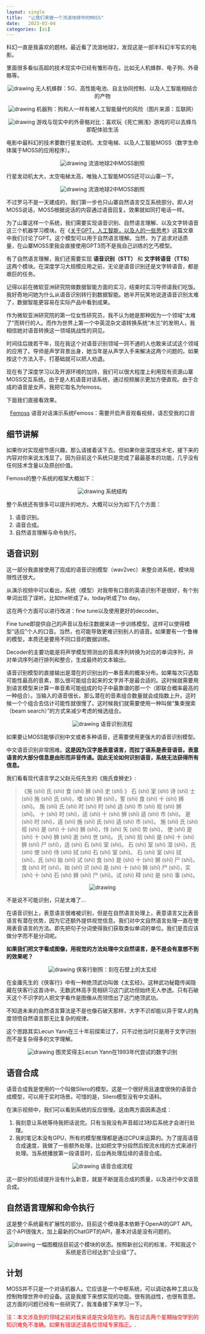 ```yaml
---
layout: single
title:  "让我们来做一个流浪地球中的MOSS"
date:   2023-03-04
categories: [ai]
---
```

科幻一直是我喜欢的题材。最近看了流浪地球2，发现这是一部半科幻半写实的电影。

​里面很多看似高超的技术现实中已经有雏形存在。比如无人机蜂群、电子狗、外骨骼等。


<p align="center">
    <img src="/assets/images/2023-03-04/1.png" alt="drawing"/>
    无人机蜂群：5G、高性能电池、自主协同控制、以及人工智能相结合的产物
</p>

<p align="center">
    <img src="/assets/images/2023-03-04/2.png" alt="drawing"/>
    机器狗：狗和人一样有被人工智能替代的风险（图片来源：互联网）
</p>

<p align="center">
    <img src="/assets/images/2023-03-04/3.png" alt="drawing"/>
    游戏与现实中的外骨骼对比：喜欢玩《死亡搁浅》游戏的可以去蜂鸟即配体验生活
</p>

电影中最科幻的技术要数行星发动机、太空电梯、以及人工智能MOSS（数字生命体属于MOSS的应用程序）。

<p align="center">
    <img src="/assets/images/2023-03-04/4.gif" alt="drawing"/>
    流浪地球2中MOSS剧照
</p>

行星发动机太大，太空电梯太高，唯独人工智能MOSS还可以山寨一下。

<p align="center">
    <img src="/assets/images/2023-03-04/5.png" alt="drawing"/>
    流浪地球2中MOSS剧照
</p>

不过罗马不是一天建成的，我们第一步也只山寨自然语言交互系统部分。即人对MOSS说话，MOSS根据说话的内容通过语音回复。效果就如同打电话一样。

为了山寨这样一个系统，我们需要实现语音识别、自然语言理解、以及文字转语音这三个机器学习模块。在《[关于GPT，人工智能，以及人的一些思考](https://yxjiang.github.io/philosophy/ai/human-and-ai/)》这篇文章中我们讨论了GPT。这个模型可以用于自然语言理解。当然，为了追求对话质量，在山寨MOSS里我会直接使用GPT3而不是我自己训练的乞丐模型。

有了自然语言理解，我们还需要实现 **语音识别（STT）** 和 **文字转语音（TTS）** 这两个模块。在深度学习大规模应用之前，无论是语音识别还是文字转语音，都是艰巨的任务。

记得以前在微软亚洲研究院做数据智能方面的实习，结束时实习导师请我们吃饭。我好奇地问她为什么从语音识别转行到数据智能。她半开玩笑地说道语音识别太难了，数据智能更容易在实际产品中看到成果。

作为微软亚洲研究院的第一位女性研究员，我不认为她是那种因为一个领域“太难了”而转行的人。而作为世界上第一个中英混杂文语转换系统“木兰”的发明人，我相信她对语音转换这一领域挑战性的洞见。

时间往后拨若干年，现在我这个对语音识别领域一窍不通的人也敢来试试这个领域的应用了。导师是声学背景出身，她当年是从声学入手来解决这两个问题的。如果按这个方法入手，打基础就可以把人劝退。

现在有了深度学习以及开源环境的加持，我们可以很大程度上利用现有资源山寨MOSS交互系统。由于是人机语音对话系统，通过视频展示更加方便直观。由于合成的语音是女声，我把它取名为femoss。

下面我们直接看效果。

<p align="center">
    <a href="https://www.youtube.com/watch?v=Yi2VxNsZj4c&ab_channel=yj" title="Link Title">Femoss</a>
    语音对话演示系统Femoss：​需要开启声音观看视频，请忍受我的口音
</p>

## 细节讲解

如果你对实现细节感兴趣，那么请接着读下去。但如果你是深度技术宅，接下来的内容对你来说太浅显了。因为目前这个系统只是完成了最最基本的功能，几乎没有任何技术含量以及原创价值。

Femoss的整个系统的框架大概如下：

<p align="center">
    <img src="/assets/images/2023-03-04/5.jpeg" alt="drawing"/>
    系统结构
</p>

整个系统还有很多可以提升的地方。大概可以分为如下几个方面：

1. 语音识别。
2. 语音合成。
3. 自然语言理解与命令执行。

## 语音识别

这一部分我直接使用了现成的语音识别模型（wav2vec）来整合进系统，模块局限性还很大。

从演示视频中可以看出，系统（模型）对我带有口音的英语识别不是很好，有个别单词出现了误听。比如the听成了a，today听成了to day。

这在两个方面可以进行改进：fine tune以及使用更好的decoder。

Fine tune即提供自己的声音以及标注数据来进一步训练模型。这样可以使得模型“适应”个人的口音。当然，也可能导致更难识别别人的语音。如果要有一个鲁棒的模型，本质还是要用不同口音的数据训练。

Decoder的主要功能是将声学模型预测出的音素序列转换为对应的单词序列，并对单词序列进行排列和整合，生成最终的文本输出。

语音识别模型的直接输出是潜在的识别出的一串音素的概率分布。如果每次只选取可能性最高的音素，那么很可能组合起来的文字并不是最合适的。这时候就需要用到语言模型来计算一串音素可能组成的句子中最靠谱的那一个（即联合概率最高的一种组合）。当输入的语音很长，那么潜在的音素组合数量就会成指数上升。这时候一个个组合去估计可能性就很慢了。这时候我们就需要使用一种叫做”集束搜索（beam search）”的方式来减少考虑的候选组合。

<p align="center">
    <img src="/assets/images/2023-03-04/6.jpeg" alt="drawing"/>
    语音识别流程
</p>

如果要让MOSS能够识别中文或者多种语音，还需要使用更强大的语音识别模型。

中文语音识别非常困难。**这是因为汉字是表意语言，而拉丁语系是表音语音。表意语言的大部分信息是由形而非音传递。因此无论如何识别语音，系统无法获得所有信息。**

我们看看现代语言学之父赵元任先生的《施氏食狮史》:

> 《施 (shī) 氏 (shì) 食 (shí) 狮 (shī) 史 (shǐ) 》 
石 (shí) 室 (shì) 诗 (shī) 士 (shì) 施 (shī) 氏 (shì)，嗜 (shì) 狮 (shī)，誓 (shì) 食 (shí) 十 (shí) 狮 (shī)。
施 (shī) 氏 (shì) 时 (shí) 时 (shí) 适 (shì) 市 (shì) 视 (shì) 狮 (shī)。 
十 (shí) 时 (shí)，适 (shì) 十 (shí) 狮 (shī) 适 (shì) 市 (shì)。 
是 (shì) 时 (shí)，适 (shì) 施 (shī) 氏 (shì) 适 (shì) 市 (shì)。 
施 (shī) 氏 (shì) 视 (shì) 是 (shì) 十 (shí) 狮 (shī)，恃 (shì) 矢 (shǐ) 势 (shì)， 使 (shǐ) 是 (shì) 十 (shí) 狮 (shī) 逝 (shì) 世 (shì)。 
氏 (shì) 拾 (shí) 是 (shì) 十 (shí) 狮 (shī) 尸 (shī)，适 (shì) 石 (shí) 室 (shì)。 
石 (shí) 室 (shì) 湿 (shī)，氏 (shì) 使 (shǐ) 侍 (shì) 拭 (shì) 石 (shí) 室 (shì)。 
石 (shí) 室 (shì) 拭 (shì)，氏 (shì) 始 (shǐ) 试 (shì) 食 (shí) 是 (shì) 十 (shí) 狮 (shī) 尸 (shī)。 
食 (shí) 时 (shí)，始 (shǐ) 识 (shí) 是 (shì) 十 (shí) 狮 (shī) 尸 (shī)，实 (shí) 十 (shí) 石 (shí) 狮 (shī) 尸 (shī)。试 (shì) 释 (shì) 是 (shì) 事 (shì)。

<p align="center">
    <img src="/assets/images/2023-03-04/7.png" alt="drawing"/>
</p>

不是说不可能识别，只是太难了...

在语音识别上，表意语言很难被识别，但是在自然语言处理上，表意语言又比表音语言有潜在优势，因为它还额外提供视觉信息。我们对中文自然语言处理一直在使用表音语言的方法。即先把句子分词使得我们获取类似单词的单位。我们是否应该做分字而不是分词呢。

**如果我们把文字看成图像，用视觉的方法处理中文自然语言，是不是会有意想不到的效果呢？**

<p align="center">
    <img src="/assets/images/2023-03-04/9.png" alt="drawing"/>
    侠客行剧照：刻在石壁上的太玄经
</p>

在金庸先生的《侠客行》中有一种绝顶武功叫做《太玄经》。这种武功秘籍传闻隐藏在侠客行这首诗中。无数武林高手竞相研习这门武功但始终无人参透。只有石破天这个不识字的人把文字看作是图像从而领悟出了这门绝顶武功。

不知道未来的自然语言算法是不是也像石破天那样，大字不识却能以异于常人的角度领悟自然语言那无比复杂的规律。

这个思路其实Lecun Yann在三十年前探索过了，只不过他当时只是用于文字识别而不是复杂得多的文字理解。

<p align="center">
    <img src="/assets/images/2023-03-04/10.png" alt="drawing"/>
    图灵奖得主Lecun Yann在1993年代尝试的数字识别
</p>

## 语音合成

语音合成我是使用的一个叫做Silero的模型。这是一个很好用且速度很快的语音合成模型，可以用于实时场景。可惜的是，Silero模型没有中文语料。

在演示视频中，我们可以看到系统的反应很慢。这由两方面因素造成：

1. 我刻意让系统等待我把话说完。只有当我没有声音超过3秒后系统才会进行处理。
2. 我的笔记本没有GPU，所有的模型推理都是通过CPU来运算的。为了提高语音合成速度，我做了一些额外处理，比如把文字分段然后按流水线的方式来进行处理。当系统播放第一段语音时，后台再处理后续的语音合成。

<p align="center">
    <img src="/assets/images/2023-03-04/11.jpeg" alt="drawing"/>
    语音合成流程
</p>

这一部分的后续提升没有什么新意，就是不断提高合成的质量，以及进行中文语音合成。

## 自然语言理解和命令执行

这是整个系统最有扩展性的部分。目前这个模块基本依赖于OpenAI的GPT API。这个API很强大，加上最新的ChatGPT的API，基本对话是没有问题的。

<p align="center">
    <img src="/assets/images/2023-03-04/12.png" alt="drawing"/>
    一幅图概括目前这个模块的状态。按照新创公司的标准，不知我这个系统是否已经达到“企业级”了。
</p>

## 计划

MOSS并不只是一个对话机器人。它应该是一个中枢系统，可以调动各种工具以及控制物理世界中的设备。这是我接下来想实现的功能。很有挑战性，也很有意思。这方面的问题已经有一些研究了，我准备接下来学习一下。

<span style="color:red">注：本文涉及到的领域之前对我来说是完全陌生的。我在过去两个星期抽空学到的知识难免不准确。如果有错误还请各位领域专家指正。</span>.
